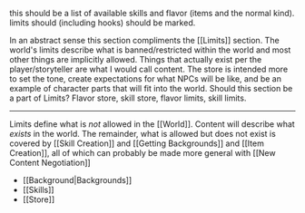 this should be a list of available skills and flavor (items and the normal kind).
limits should (including hooks) should be marked.

In an abstract sense this section compliments the [[Limits]] section. The world's limits describe what is banned/restricted within the world and most other things are implicitly allowed. Things that actually exist per the player/storyteller are what I would call content. The store is intended more to set the tone, create expectations for what NPCs will be like, and be an example of character parts that will fit into the world. Should this section be a part of Limits? Flavor store, skill store, flavor limits, skill limits.

---

Limits define what is *not* allowed in the [[World]]. Content will describe what *exists* in the world. The remainder, what is allowed but does not exist is covered by [[Skill Creation]] and [[Getting Backgrounds]] and [[Item Creation]], all of which can probably be made more general with [[New Content Negotiation]]
- [[Background|Backgrounds]]
- [[Skills]]
- [[Store]]

